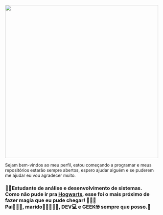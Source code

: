 <img src="potterhead2" align="center" width="500">
 
 
<p>Sejam bem-vindos ao meu perfil, estou começando a programar e meus repositórios estarão sempre abertos, espero ajudar alguém e se puderem me ajudar eu vou agradecer muito.</p>
<h3>👨‍🎓Estudante de análise e desenvolvimento de sistemas.<br> 
 Como não pude ir pra <b><u>Hogwarts</u></b>, esse foi o mais próximo de fazer <b>magia</b> que eu pude chegar! 🧙🏼‍♂️<br> 
 Pai👨‍👩‍👧, marido👩🏽‍🤝‍👨🏼, DEV💻 e GEEK🤓 sempre que posso.👻</h3>


